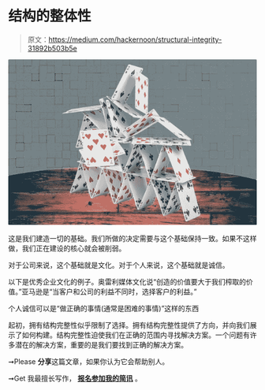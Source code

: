 # 结构的整体性

> 原文：<https://medium.com/hackernoon/structural-integrity-31892b503b5e>

![](img/ca42c980cf90a765ecb70c22594b8d3c.png)

这是我们建造一切的基础。我们所做的决定需要与这个基础保持一致。如果不这样做，我们正在建设的核心就会被削弱。

对于公司来说，这个基础就是文化。对于个人来说，这个基础就是诚信。

以下是优秀企业文化的例子。奥雷利媒体文化说“创造的价值要大于我们榨取的价值。”亚马逊是“当客户和公司的利益不同时，选择客户的利益。”

个人诚信可以是“做正确的事情(通常是困难的事情)”这样的东西

起初，拥有结构完整性似乎限制了选择。拥有结构完整性提供了方向，并向我们展示了如何构建。结构完整性迫使我们在正确的范围内寻找解决方案。一个问题有许多潜在的解决方案，重要的是我们要找到正确的解决方案。

➞Please **分享**这篇文章，如果你认为它会帮助别人。

➞Get 我最擅长写作， [**报名参加我的简讯**](https://docs.google.com/forms/d/e/1FAIpQLSeX8Hu86LMIIBiya-9jijTXgKVNLUOHUue_hOAO3uPIxt0NfA/viewform?usp=sf_link) 。